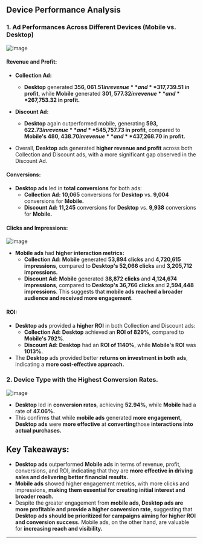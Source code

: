 ## Device Performance Analysis
### 1. Ad Performances Across Different Devices **(Mobile vs. Desktop)**
![image](https://github.com/user-attachments/assets/32fc27cc-e5a2-4afa-af95-ced8eabb83d6)

#### Revenue and Profit:

* **Collection Ad:**
    * **Desktop** generated **$356,061.51 in revenue** and **$317,739.51 in profit**, while **Mobile** generated **$301,577.32 in revenue** and **$267,753.32 in profit.**
* **Discount Ad:**
    * **Desktop** again outperformed mobile, generating **$593,622.73 in revenue** and **$545,757.73 in profit**, compared to **Mobile's $480,438.70 in revenue** and **$437,268.70 in profit.**

* Overall, **Desktop** ads generated **higher revenue and profit** across both Collection and Discount ads, with a more significant gap observed in the Discount Ad.

#### Conversions:
* **Desktop ads** led in **total conversions** for both ads:
    * **Collection Ad:** **10,065** conversions for **Desktop** vs. **9,004** conversions for **Mobile.**
    * **Discount Ad:** **11,245** conversions for **Desktop** vs. **9,938** conversions for **Mobile.**

#### Clicks and Impressions:
![image](https://github.com/user-attachments/assets/99be9266-8c87-446f-881a-23b512e4cad8)

* **Mobile ads** had **higher interaction metrics:**
    * **Collection Ad:** **Mobile** generated **53,894 clicks** and **4,720,615 impressions**, compared to **Desktop's 52,066 clicks** and **3,205,712 impressions.**
    * **Discount Ad:** **Mobile** generated **38,872 clicks** and **4,124,674 impressions**, compared to **Desktop's 36,766 clicks** and **2,594,448 impressions**. This suggests that **mobile ads reached a broader audience and received more engagement**.

#### ROI:
* **Desktop ads** provided a **higher ROI** in both Collection and Discount ads:
    * **Collection Ad:** **Desktop** achieved an **ROI of 829%**, compared to **Mobile's 792%**.
    * **Discount Ad:** **Desktop** had an **ROI of 1140%**, while **Mobile's ROI** was **1013%.**
* The **Desktop** ads provided better **returns on investment in both ads**, indicating a **more cost-effective approach.**

### 2. Device Type with the Highest Conversion Rates.
![image](https://github.com/user-attachments/assets/0bdf8444-c04f-48d0-84ed-a0ca465ac0ac)

* **Desktop** led in **conversion rates**, achieving **52.94%**, while **Mobile** had a rate of **47.06%.**
* This confirms that while **mobile ads** generated **more engagement, Desktop ads** were **more effective** at **converting**those **interactions into actual purchases.**

## Key Takeaways:
* **Desktop ads** outperformed **Mobile ads** in terms of revenue, profit, conversions, and ROI, indicating that they are **more effective in driving sales and delivering better financial results.**
* **Mobile ads** showed higher engagement metrics, with more clicks and impressions, **making them essential for creating initial interest and broader reach.**
* Despite the greater engagement from **mobile ads, Desktop ads are more profitable and provide a higher conversion rate**, suggesting that **Desktop ads should be prioritized for campaigns aiming for higher ROI and conversion success.** Mobile ads, on the other hand, are valuable for **increasing reach and visibility.**

---
